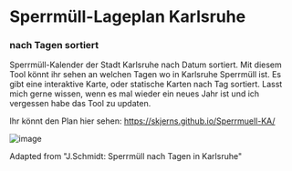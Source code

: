 # Sperrmüll-Lageplan Karlsruhe
### nach Tagen sortiert

Sperrmüll-Kalender der Stadt Karlsruhe nach Datum sortiert. Mit diesem Tool könnt ihr sehen an welchen Tagen wo in Karlsruhe Sperrmüll ist. Es gibt eine interaktive Karte, oder statische Karten nach Tag sortiert. Lasst mich gerne wissen, wenn es mal wieder ein neues Jahr ist und ich vergessen habe das Tool zu updaten.

Ihr könnt den Plan hier sehen: https://skjerns.github.io/Sperrmuell-KA/

![image](https://user-images.githubusercontent.com/14980558/210863785-2fb7a0ef-f044-4e5d-8c7a-5f0e19d4d34b.png)


Adapted from "J.Schmidt: Sperrmüll nach Tagen in Karlsruhe"
